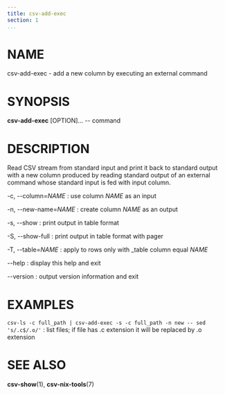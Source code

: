 ```yaml
---
title: csv-add-exec
section: 1
...
```


# NAME #

csv-add-exec - add a new column by executing an external command

# SYNOPSIS #

**csv-add-exec** [OPTION]... \-- command

# DESCRIPTION #

Read CSV stream from standard input and print it back to standard output with
a new column produced by reading standard output of an external command whose
standard input is fed with input column.

-c, \--column=*NAME*
:   use column *NAME* as an input

-n, \--new-name=*NAME*
:   create column *NAME* as an output

-s, \--show
:   print output in table format

-S, \--show-full
:   print output in table format with pager

-T, \--table=*NAME*
:   apply to rows only with _table column equal *NAME*

\--help
:   display this help and exit

\--version
:   output version information and exit

# EXAMPLES #

`csv-ls -c full_path | csv-add-exec -s -c full_path -n new -- sed 's/.c$/.o/'`
:   list files; if file has .c extension it will be replaced by .o extension

# SEE ALSO #

**csv-show**(1), **csv-nix-tools**(7)
